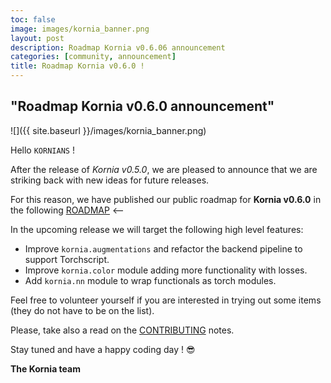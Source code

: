 ```yaml
---
toc: false
image: images/kornia_banner.png
layout: post
description: Roadmap Kornia v0.6.06 announcement
categories: [community, announcement]
title: Roadmap Kornia v0.6.0 !
---
```


## "Roadmap Kornia v0.6.0 announcement"

![]({{ site.baseurl }}/images/kornia_banner.png)

Hello `KORNIANS` !

After the release of *Kornia v0.5.0*, we are pleased to announce that we are striking back with new ideas for future releases.

For this reason, we have published our public roadmap for **Kornia v0.6.0** in the following [ROADMAP](https://github.com/kornia/kornia/issues/930) <--

In the upcoming release we will target the following high level features:

- Improve `kornia.augmentations` and refactor the backend pipeline to support Torchscript.
- Improve `kornia.color` module adding more functionality with losses.
- Add `kornia.nn` module to wrap functionals as torch modules.

Feel free to volunteer yourself if you are interested in trying out some items (they do not have to be on the list).

Please, take also a read on the [CONTRIBUTING](https://github.com/kornia/kornia/blob/master/CONTRIBUTING.rst) notes.

Stay tuned and have a happy coding day ! :sunglasses:

**The Kornia team**
